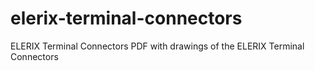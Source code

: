 # elerix-terminal-connectors
ELERIX Terminal Connectors
PDF with drawings of the ELERIX Terminal Connectors
